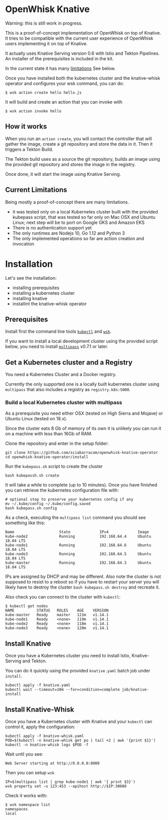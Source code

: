 # OpenWhisk Knative 

Warning: this is still work in progress.

This is a proof-of-concept implementation of OpenWhisk on top of Knative. It tries to be compatible with the current user experience of OpenWhisk users implementing it on top of Knative.

It actually uses Knative Serving version 0.6 with Istio and Tekton Pipelines. An installer of the prerequisites is included in the kit.

In the current state it has many [limitations](#limitations) See below.

Once you have installed both the kubernetes cluster and the knative-whisk operator and configures your wsk command, you can do:

```
$ wsk action create hello hello.js
```

It will build and create an action that you can invoke with

```
$ wsk action invoke hello 
```

<a name="under-the-hood"></a>

## How it works

When you run an `action create`, you will contact the controller that will gather the image, create a git repository and store the data in it. Then it triggers a Tekton Build.

The Tekton build uses as a source the git repository, builds an image using the provided git repository and stores the image in the registry.

Once done, it will start the image using Knative Serving.


<a name="limitations"></a>
## Current Limitations

Being mostly a proof-of-concept there are many limitations.

- it was tested only on a local Kubernetes cluster built with the provided kubepass script, that was tested so far only on Mac OSX and Ubuntu Linux; next step will be to port on Google GKS and Amazon EKS
- There is no authentication support yet
- The only runtimes are Nodejs 10, Go 1.12 and Python 3
- The only implemented operations so far are action creation and invocation

# Installation

Let's see the installation: 
- installing prerequisites
- installing a kubernetes cluster
- installing knative
- installint the knative-whisk operator

## Prerequisites

Install first the command line tools  [`kubectl`](https://kubernetes.io/docs/tasks/tools/install-kubectl/) and [`wsk`](https://github.com/apache/incubator-openwhisk-cli/releases).

If you want to install a local development cluster using the provided script below, you need to install [`multipass`](https://github.com/CanonicalLtd/multipass/releases) v0.7.1 or later. 

## Get a Kubernetes cluster and a Registry

You need a Kubernetes Cluster and a Docker registry. 

Currently the only supported one is a locally built kubernetes cluster using `multipass` that also includes a registry as `registry.k8s:5000`.

### Build a local Kubernetes cluster with multipass

As a prerequisite you need either OSX (tested on High Sierra and Mojave) or Ubuntu Linux (tested on 18.x). 

Since the cluster eats 8 Gb of memory of its own it is unlikely you can run it on a machine with less than 16Gb of RAM.


Clone the repository and enter in the setup folder:

```
git clone https://github.com/sciabarracom/openwhisk-knative-operator
cd openwhisk-knative-operator/install
```

Run the `kubepass.sh` script to create the cluster 

```
bash kubepassh.sh create
```

It will take a while to complete (up to 10 minutes). Once you have finished you can retrieve the kubernetes configuration file with:

```
# optional step to preserve your kubernetes config if any
mv ~/.kube/config ~/.kube/config.saved
bash kubepass.sh config
```

As a check, executing the `multipass list` command you should see something like this:

```
Name                    State             IPv4             Image
kube-node2              Running           192.168.64.4     Ubuntu 18.04 LTS
kube-node1              Running           192.168.64.6     Ubuntu 18.04 LTS
kube-node3              Running           192.168.64.5     Ubuntu 18.04 LTS
kube-master             Running           192.168.64.3     Ubuntu 18.04 LTS
```

IPs are assigned by DHCP and may be different. Also note the cluster is not supposed to resist to a reboot so if you have to restart your server you will likely have to destroy the cluster `bash kubepass.sh destroy` and recreate it.

Also check you can connect to the cluster with `kubectl`:

```
$ kubectl get nodes
NAME          STATUS   ROLES    AGE    VERSION
kube-master   Ready    master   121m   v1.14.1
kube-node1    Ready    <none>   119m   v1.14.1
kube-node2    Ready    <none>   118m   v1.14.1
kube-node3    Ready    <none>   120m   v1.14.1
```

## Install Knative

Once you have a Kubernetes cluster you need to install Istio, Knative-Serving and Tekton. 

You can do it quickly using the provided `knative.yaml` batch job under `install`.

```
kubectl apply -f knative.yaml
kubectl wait --timeout=10m --for=condition=complete job/knative-install
```

## Install Knative-Whisk 

Once you have a Kubernetes cluster  with Knative and your `kubectl` can control it, apply the configuration:

```
kubectl apply -f knative-whisk.yaml
POD=$(kubectl -n knative-whisk get po | tail +2 | awk '{print $1}')
kubectl -n knative-whisk logs $POD -f
```

Wait until you see:

```
Web Server starting at http://0.0.0.0:8000
```
Then you can setup  `wsk`

```
IP=$(multipass list | grep kube-node1 | awk '{ print $3}')
wsk property set -u 123:453 --apihost http://$IP:30080
```

Check it works with:

```
$ wsk namespace list
namespaces
local
```




